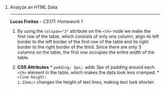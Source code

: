 1. Analyze an HTML Data <table>
---

**Lucas Freitas** - *CS171: Homework 1*

  1. By using the <code>colspan="3"</code> attribute on the <code>&lt;th&gt;</code> node we make the first row of the table, which consists of only one column, align its left border to the left border of the first row of the table and its right border to the right border of the third. Since there are only 3 columns on the table, the first row occupies the entire width of the table.

  2. **CSS Attributes**
  	* <code>padding: 3px;</code>: adds 3px of padding around each <code>&lt;th&gt;</code> element in the table, which makes the data look less cramped.
  	* <code><line-height: 1.22em;></code> changes the height of text lines, making text look shorter.